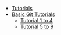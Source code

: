 * [Tutorials]()
* [Basic Git Tutorials](basic_git_main.md)
  * [Tutorial 1 to 4](basic_git_1to4.md)
  * [Tutorial 5 to 9](basic_git_5to9.md)
